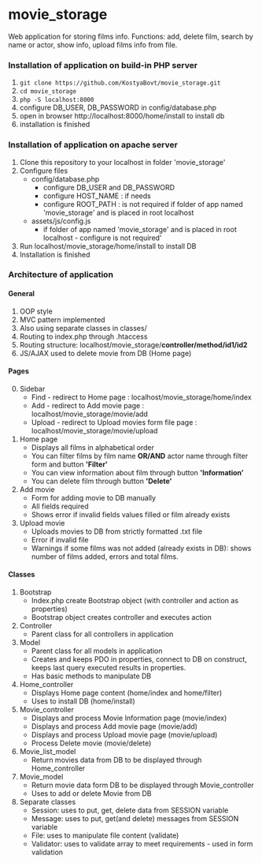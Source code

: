 # movie_storage
Web application for storing films info. Functions: add, delete film, search by name or actor, show info, upload films info from file.

### Installation of application on build-in PHP server

1. ```git clone https://github.com/KostyaBovt/movie_storage.git```
2. ```cd movie_storage```
3. ```php -S localhost:8000```
4. configure DB_USER, DB_PASSWORD in config/database.php 
5. open in browser http://localhost:8000/home/install to install db
6. installation is finished



### Installation of application on apache server

1. Clone this repository to your localhost in folder 'movie_storage'
2. Configure files
    * config/database.php
      * configure DB_USER and DB_PASSWORD
      * configure HOST_NAME : if needs
      * configure ROOT_PATH : is not required if folder of app named 'movie_storage' and is placed in root localhost
    * assets/js/config.js
      * if folder of app named 'movie_storage' and is placed in root localhost - configure is not required'
3. Run localhost/movie_storage/home/install to install DB
4. Installation is finished

### Architecture of application

#### General
1. OOP style
2. MVC pattern implemented
3. Also using separate classes in classes/
4. Routing to index.php through .htaccess
5. Routing structure: localhost/movie_storage/**controller/method/id1/id2**
6. JS/AJAX used to delete movie from DB (Home page)

#### Pages
0. Sidebar
   * Find    - redirect to Home page : localhost/movie_storage/home/index
   * Add     - redirect to Add movie page : localhost/movie_storage/movie/add
   * Upload  - redirect to Upload movies form file page : localhost/movie_storage/movie/upload
1. Home page
   * Displays all films in alphabetical order
   * You can filter films by film name **OR/AND** actor name through filter form and button **'Filter'**
   * You can view information about film through button **'Information'**
   * You can delete film through button **'Delete'**
2. Add movie
   * Form for adding movie to DB manually
   * All fields required
   * Shows error if invalid fields values filled or film already exists 
3. Upload movie
   * Uploads movies to DB from strictly formatted .txt file
   * Error if invalid file
   * Warnings if some films was not added (already exists in DB): shows number of films added, errors and total films.

#### Classes
1. Bootstrap
   * Index.php create Bootstrap object (with controller and action as properties)
   * Bootstrap object creates controller and executes action
2. Controller
   * Parent class for all controllers in application
3. Model
   * Parent class for all models in application
   * Creates and keeps PDO in properties, connect to DB on construct, keeps last query executed results in properties.
   * Has basic methods to manipulate DB
4. Home_controller
   * Displays Home page content (home/index and home/filter)
   * Uses to install DB (home/install)
5. Movie_controller
   * Displays and process  Movie Information page (movie/index)
   * Displays and process  Add movie page (movie/add)
   * Displays and process  Upload movie page (movie/upload)
   * Process Delete movie (movie/delete)
6. Movie_list_model
   * Return movies data from DB to be displayed through Home_controller
7. Movie_model
   * Return movie data form DB to be displayed through Movie_controller
   * Uses to add or delete Movie from DB
8. Separate classes
   * Session: uses to put, get, delete data from SESSION variable
   * Message: uses to put, get(and delete) messages from SESSION variable
   * File: uses to manipulate file content (validate)
   * Validator: uses to validate array to meet requirements - used in form validation



